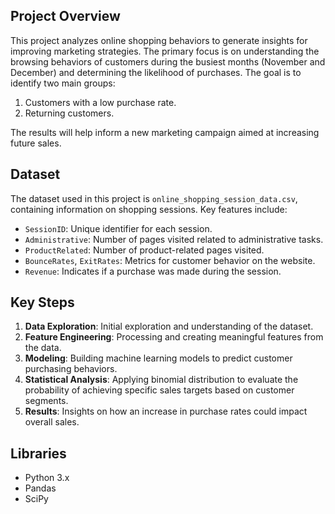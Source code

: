## Project Overview

This project analyzes online shopping behaviors to generate insights for improving marketing strategies. The primary focus is on understanding the browsing behaviors of customers during the busiest months (November and December) and determining the likelihood of purchases. The goal is to identify two main groups:
1. Customers with a low purchase rate.
2. Returning customers.

The results will help inform a new marketing campaign aimed at increasing future sales.

## Dataset

The dataset used in this project is `online_shopping_session_data.csv`, containing information on shopping sessions. Key features include:
- `SessionID`: Unique identifier for each session.
- `Administrative`: Number of pages visited related to administrative tasks.
- `ProductRelated`: Number of product-related pages visited.
- `BounceRates`, `ExitRates`: Metrics for customer behavior on the website.
- `Revenue`: Indicates if a purchase was made during the session.

## Key Steps

1. **Data Exploration**: Initial exploration and understanding of the dataset.
2. **Feature Engineering**: Processing and creating meaningful features from the data.
3. **Modeling**: Building machine learning models to predict customer purchasing behaviors.
4. **Statistical Analysis**: Applying binomial distribution to evaluate the probability of achieving specific sales targets based on customer segments.
5. **Results**: Insights on how an increase in purchase rates could impact overall sales.

## Libraries

- Python 3.x
- Pandas
- SciPy
